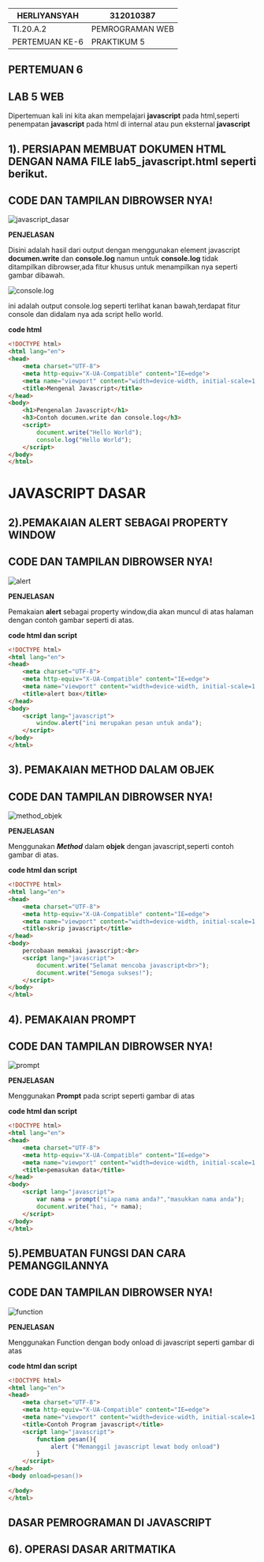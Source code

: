 |   HERLIYANSYAH        |       312010387           |
| --------------------- | --------------------------|
| TI.20.A.2             |      PEMROGRAMAN WEB      |
| PERTEMUAN KE-6        |       PRAKTIKUM 5         |


## PERTEMUAN 6

## LAB 5 WEB 

Dipertemuan kali ini kita akan mempelajari **javascript** pada html,seperti penempatan **javascript** pada html di internal atau pun eksternal **javascript**

## 1). PERSIAPAN MEMBUAT DOKUMEN HTML DENGAN NAMA FILE **lab5_javascript.html** seperti berikut.

## CODE DAN TAMPILAN DIBROWSER NYA!
![javascript_dasar](img/javascript_dasar.png)

**PENJELASAN**

Disini adalah hasil dari output dengan menggunakan element javascript **documen.write** dan **console.log** namun untuk **console.log** tidak ditampilkan dibrowser,ada fitur khusus untuk menampilkan nya seperti gambar dibawah.

![console.log](img/output_console.png)

ini adalah output console.log seperti terlihat kanan bawah,terdapat fitur console dan didalam nya ada script hello world.

**code html**

```html
<!DOCTYPE html>
<html lang="en">
<head>
    <meta charset="UTF-8">
    <meta http-equiv="X-UA-Compatible" content="IE=edge">
    <meta name="viewport" content="width=device-width, initial-scale=1.0">
    <title>Mengenal Javascript</title>
</head>
<body>
    <h1>Pengenalan Javascript</h1>
    <h3>Contoh documen.write dan console.log</h3>
    <script>
        document.write("Hello World");
        console.log("Hello World");
    </script>
</body>
</html>
```

# JAVASCRIPT DASAR

## 2).PEMAKAIAN ALERT SEBAGAI PROPERTY WINDOW

## CODE DAN TAMPILAN DIBROWSER NYA!
![alert](img/alert.png)

**PENJELASAN**

Pemakaian **alert** sebagai property window,dia akan muncul di atas halaman dengan contoh gambar seperti di atas.

**code html dan script**

```html
<!DOCTYPE html>
<html lang="en">
<head>
    <meta charset="UTF-8">
    <meta http-equiv="X-UA-Compatible" content="IE=edge">
    <meta name="viewport" content="width=device-width, initial-scale=1.0">
    <title>alert box</title>
</head>
<body>
    <script lang="javascript">
        window.alert("ini merupakan pesan untuk anda");
    </script>
</body>
</html>
```

## 3). PEMAKAIAN METHOD DALAM OBJEK

## CODE DAN TAMPILAN DIBROWSER NYA!
![method_objek](img/method_objek.png)

**PENJELASAN**

Menggunakan ***Method*** dalam **objek** dengan javascript,seperti contoh gambar di atas.

**code html dan script**

```html
<!DOCTYPE html>
<html lang="en">
<head>
    <meta charset="UTF-8">
    <meta http-equiv="X-UA-Compatible" content="IE=edge">
    <meta name="viewport" content="width=device-width, initial-scale=1.0">
    <title>skrip javascript</title>
</head>
<body>
    percobaan memakai javascript:<br>
    <script lang="javascript">
        document.write("Selamat mencoba javascript<br>");
        document.write("Semoga sukses!");
    </script>
</body>
</html>
```

## 4). PEMAKAIAN PROMPT

## CODE DAN TAMPILAN DIBROWSER NYA!
![prompt](img/prompt.png)

**PENJELASAN**

Menggunakan **Prompt** pada script seperti gambar di atas

**code html dan script**

```html
<!DOCTYPE html>
<html lang="en">
<head>
    <meta charset="UTF-8">
    <meta http-equiv="X-UA-Compatible" content="IE=edge">
    <meta name="viewport" content="width=device-width, initial-scale=1.0">
    <title>pemasukan data</title>
</head>
<body>
    <script lang="javascript">
        var nama = prompt("siapa nama anda?","masukkan nama anda");
        document.write("hai, "+ nama);
    </script>
</body>
</html>
```

## 5).PEMBUATAN FUNGSI DAN CARA PEMANGGILANNYA

## CODE DAN TAMPILAN DIBROWSER NYA!
![function](img/function.png)

**PENJELASAN**

Menggunakan Function dengan body onload di javascript seperti gambar di atas

**code html dan script**

```html
<!DOCTYPE html>
<html lang="en">
<head>
    <meta charset="UTF-8">
    <meta http-equiv="X-UA-Compatible" content="IE=edge">
    <meta name="viewport" content="width=device-width, initial-scale=1.0">
    <title>Contoh Program javascript</title>
    <script lang="javascript">
        function pesan(){
            alert ("Memanggil javascript lewat body onload")
        }
    </script>
</head>
<body onload=pesan()>
    
</body>
</html>
```

## DASAR PEMROGRAMAN DI JAVASCRIPT

## 6). OPERASI DASAR ARITMATIKA